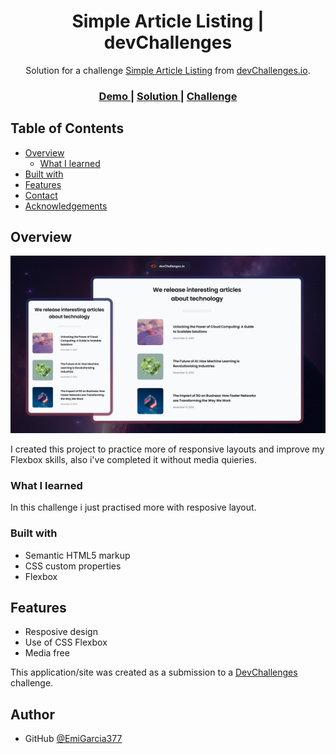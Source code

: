 <!-- Please update value in the {}  -->

<h1 align="center">Simple Article Listing | devChallenges</h1>

<div align="center">
   Solution for a challenge <a href="https://devchallenges.io/challenge/simple-article-listing" target="_blank">Simple Article Listing</a> from <a href="http://devchallenges.io" target="_blank">devChallenges.io</a>.
</div>

<div align="center">
  <h3>
    <a href="https://emigarcia377.github.io/Simple-article-listing-master-devCh/">
      Demo
    </a>
    <span> | </span>
    <a href="https://github.com/EmiGarcia377/Simple-article-listing-master-devCh.git">
      Solution
    </a>
    <span> | </span>
    <a href="https://devchallenges.io/challenge/simple-article-listing">
      Challenge
    </a>
  </h3>
</div>

<!-- TABLE OF CONTENTS -->

## Table of Contents

- [Overview](#overview)
  - [What I learned](#what-i-learned)
- [Built with](#built-with)
- [Features](#features)
- [Contact](#contact)
- [Acknowledgements](#acknowledgements)

<!-- OVERVIEW -->

## Overview

![screenshot](resources/thumbnail.jpg)

I created this project to practice more of responsive layouts and improve my Flexbox skills, also i've completed it without media quieries.

### What I learned

In this challenge i just practised more with resposive layout.

### Built with

- Semantic HTML5 markup
- CSS custom properties
- Flexbox

## Features

- Resposive design
- Use of CSS Flexbox
- Media free

This application/site was created as a submission to a [DevChallenges](https://devchallenges.io/challenges-dashboard) challenge.

## Author

- GitHub [@EmiGarcia377](https://github.com/EmiGarcia377)

